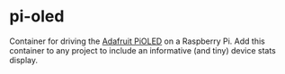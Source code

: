 # pi-oled
Container for driving the [Adafruit PiOLED](https://www.adafruit.com/product/3527) on a Raspberry Pi. Add this container to any project to include an informative (and tiny) device stats display.
